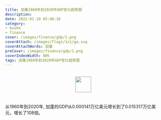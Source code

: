 ```yaml
---
title: 加蓬1960年到2020年GDP变化趋势图
description: 
date: 2022-01-10 05:46:16
category:
- baike
- finance
cover: /images/finance/gdp/1.png
coverAttach: /images/flags/1x1/ga.svg
coverAttachWords: 加蓬
preCover: /images/finance/gdp/1.png
coverIndexWidth: 80%
tags: 加蓬1960年到2020年GDP变化趋势图
---
```




<script src="/assets/js/charts/chart.js"></script>

<div style="text-align: center; margin: 30px 0; ">
    <img src="/images/flags/1x1/ga.svg" style="width: 50px; border: 1px solid #cccccc; ">
</div>

<div style="width: 98%; margin: 0 0 35px 0; ">
    <canvas id="myChart"></canvas>
</div>

<div>
<p class="paragraph">从1960年到2020年, 加蓬的GDP从0.000141万亿美元增长到了0.015317万亿美元，增长了108倍。</p>
</div>

<script>

    const dataGdp = {
        labels: [1960, 1961, 1962, 1963, 1964, 1965, 1966, 1967, 1968, 1969, 1970, 1971, 1972, 1973, 1974, 1975, 1976, 1977, 1978, 1979, 1980, 1981, 1982, 1983, 1984, 1985, 1986, 1987, 1988, 1989, 1990, 1991, 1992, 1993, 1994, 1995, 1996, 1997, 1998, 1999, 2000, 2001, 2002, 2003, 2004, 2005, 2006, 2007, 2008, 2009, 2010, 2011, 2012, 2013, 2014, 2015, 2016, 2017, 2018, 2019, 2020],
        datasets: [{
            label: '(万亿美元)  •  即刻编程  •  cn.hongkezhang.com',
            backgroundColor: 'rgb(0 0 128)',
            borderColor: 'rgb(0 0 128)',
            data: [0.000141, 0.000168, 0.000183, 0.000154, 0.000216, 0.000226, 0.000246, 0.000272, 0.000294, 0.000318, 0.000324, 0.000382, 0.000431, 0.000723, 0.001544, 0.002158, 0.003009, 0.002809, 0.002389, 0.003030, 0.004280, 0.003862, 0.003618, 0.003391, 0.003561, 0.003340, 0.003404, 0.003282, 0.003835, 0.004186, 0.005952, 0.005403, 0.005592, 0.004379, 0.004191, 0.004959, 0.005694, 0.005327, 0.004483, 0.004663, 0.005080, 0.005023, 0.005335, 0.006512, 0.007770, 0.009583, 0.010328, 0.012455, 0.015571, 0.012114, 0.014373, 0.018210, 0.017170, 0.017596, 0.018204, 0.014383, 0.014024, 0.014929, 0.016867, 0.016874, 0.015317],
            barPercentage: 0.3
        }]
    };

    const config = {
        type: 'line',
        data: dataGdp,
        options: {
            series: [
                {
                    barWidth: '20%'
                }
            ]
        }
    };

    const myChart = new Chart(
        document.getElementById('myChart'),
        config
    );
</script>
